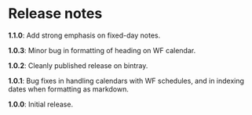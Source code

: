 # Release notes


**1.1.0**: Add strong emphasis on fixed-day notes.

**1.0.3**: Minor bug in formatting of heading on WF calendar.

**1.0.2**: Cleanly published release on bintray.

**1.0.1**: Bug fixes in handling calendars with WF schedules, and in indexing dates when formatting as markdown.

**1.0.0**:  Initial release.

